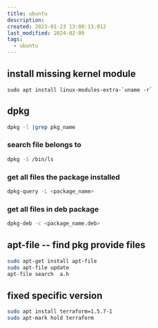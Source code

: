 ```yaml
---
title: ubuntu
description: 
created: 2023-01-23 13:08:13.012
last_modified: 2024-02-09
tags:
  - ubuntu
---
```


## install missing kernel module
```
sudo apt install linux-modules-extra-`uname -r`
```

## dpkg
```sh
dpkg -l |grep pkg_name
```

### search file belongs to
```sh
dpkg -S /bin/ls
```

### get all files the package installed 
```sh
dpkg-query -L <package_name>
```

### get all files in deb package  
```sh
dpkg-deb -c <package_name.deb>
```


## apt-file -- find pkg provide files
```sh
sudo apt-get install apt-file
sudo apt-file update
apt-file search  a.h
```

## fixed specific version
```sh
sudo apt install terraform=1.5.7-1
sudo apt-mark hold terraform
```





